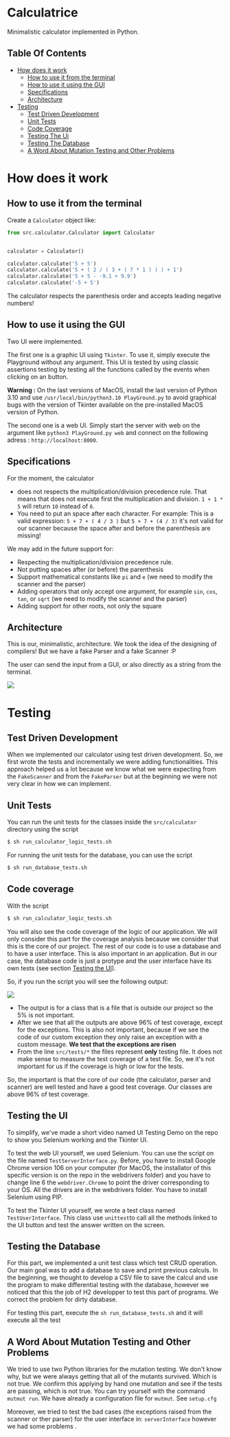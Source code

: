 # Calculatrice

Minimalistic calculator implemented in Python.

## Table Of Contents

- [How does it work](#how-does-it-work)
    - [How to use it from the terminal](#how-to-use-it-from-the-terminal)
    - [How to use it using the GUI](#how-to-use-it-using-the-gui)
    - [Specifications](#specifications)
    - [Architecture](#architecture)
- [Testing](#testing)
    - [Test Driven Development](#test-driven-development)
    - [Unit Tests](#unit-tests)
    - [Code Coverage](#code-coverage)
    - [Testing The Ui](#testing-the-ui)
    - [Testing The Database](#testing-the-database)
    - [A Word About Mutation Testing and Other Problems](#a-word-about-mutation-testing-and-other-problems)

# How does it work
## How to use it from the terminal

Create a `Calculator` object like:

```python
from src.calculator.Calculator import Calculator


calculator = Calculator()

calculator.calculate('5 + 5')
calculator.calculate('5 + ( 2 / ( 3 + ( 7 * 1 ) ) ) + 1')
calculator.calculate('5 + 5 - -9.1 + 9.9')
calculator.calculate('-5 + 5')
```

The calculator respects the parenthesis order and accepts leading negative numbers!

## How to use it using the GUI

Two UI were implemented.

The first one is a graphic UI using `Tkinter`. To use it, simply execute the Playground without any argument. This UI is tested by using classic assertions testing by testing all the functions called by the events when clicking on an button.

**Warning :** On the last versions of MacOS, install the last version of Python 3.10 and use `/usr/local/bin/python3.10 PlayGround.py` to avoid graphical bugs with the version of Tkinter available on the pre-installed MacOS version of Python.

The second one is a web UI. Simply start the server with web on the argument like ```python3 PlayGround.py web``` and connect on the following adress : ```http://localhost:8000```.

## Specifications

For the moment, the calculator

- does not respects the multiplication/division precedence rule. That means that does not execute first the multiplication and division. `1 + 1 * 5` will return `10` instead of `6`.
- You need to put an space after each character. For example: This is a valid expression: `5 + 7 + ( 4 / 3 )` but  `5 + 7 + (4 / 3)` it's not valid for our scanner because the space after and before the parenthesis are missing!

We may add in the future support for:

- Respecting the multiplication/division precedence rule.
- Not putting spaces after (or before) the parenthesis
- Support mathematical constants like `pi` and `e` (we need to modify the scanner and the parser)
- Adding operators that only accept one argument, for example `sin`, `cos`, `tan`, or `sqrt` (we need to modify the scanner and the parser)
- Adding support for other roots, not only the square

## Architecture

This is our, minimalistic, architecture. We took the idea of the designing of compilers! But we have a fake Parser and a fake Scanner :P

The user can send the input from a GUI, or also directly as a string from the terminal.

![](./img/diagram.png)

# Testing

## Test Driven Development

When we implemented our calculator using test driven development. So, we first wrote the tests and incrementally we were adding functionalities. This approach helped us a lot because we know what we were expecting from the `FakeScanner` and from the `FakeParser` but at the beginning we were not very clear in how we can implement.

## Unit Tests

You can run the unit tests for the classes inside the `src/calculator` directory using the script 

```bash
$ sh run_calculator_logic_tests.sh
```

For running the unit tests for the database, you can use the script

```bash
$ sh run_database_tests.sh
```

## Code coverage

With the script

```bash
$ sh run_calculator_logic_tests.sh
```

You will also see the code coverage of the logic of our application. We will only consider this part for the coverage analysis because we consider that this is the core of our project. The rest of our code is to use a database and to have a user interface. This is also important in an application. But in our case, the database code is just a protype and the user interface have its own tests (see section [Testing the UI](#testing-the-ui)).

So, if you run the script you will see the following output:

![](./img/test_coverage.png)

- The output is for a class that is a file that is outside our project so the 5% is not important.
- After we see that all the outputs are above 96% of test coverage, except for the exceptions. This is also not important, because if we see the code of our custom exception they only raise an exception with a custom message. **We test that the exceptions are risen**
- From the line `src/tests/*` the files represent **only** testing file. It does not make sense to measure the test coverage of a test file. So, we it's not important for us if the coverage is high or low for the tests.

So, the important is that the core of our code (the calculator, parser and scanner) are well tested and have a good test coverage. Our classes are above 96% of test coverage.

## Testing the UI

To simplify, we've made a short video named UI Testing Demo on the repo to show you Selenium working and the Tkinter UI.

To test the web UI yourself, we used Selenium. You can use the script on the file named ```TestServerInterface.py```. Before, you have to install Google Chrome version 106 on your computer (for MacOS, the installator of this specific version is on the repo in the webdrivers folder) and you have to change line 6 the ```webdriver.Chrome``` to point the driver corresponding to your OS. All the drivers are in the webdrivers folder. You have to install Selenium using PIP.

To test the Tkinter UI yourself, we wrote a test class named ```TestUserInterface```. This class use ```unittest```to call all the methods linked to the UI button and test the answer written on the screen.

## Testing the Database

For this part, we implemented a unit test class which test CRUD operation. Our main goal was to add a database to save and print previous calculs. In the beginning, we thought to develop a CSV file to save the calcul and use the program to make differential testing with the database, however we noticed that this the job of H2 developper to test this part of programs. We correct the problem for dirty database. 

For testing this part, execute the ```sh run_database_tests.sh``` and it will execute all the test

## A Word About Mutation Testing and Other Problems

We tried to use two Python libraries for the mutation testing. We don't know why, but we were always getting that all of the mutants survived. Which is not true. We confirm this applying by hand one mutation and see if the tests are passing, which is not true. You can try yourself with the command `mutmut run`. We have already a configuration file for `mutmut`. See `setup.cfg`

Moreover, we tried to test the bad cases (the exceptions raised from the scanner or ther parser) for the user interface in: `serverInterface` however we had some problems .

